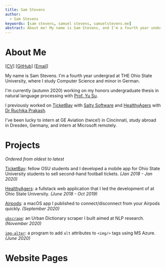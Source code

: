 ```yaml
---
title: Sam Stevens
author:
  - Sam Stevens
keywords: [sam stevens, samuel stevens, samuelstevens.me]
abstract: About me! My name is Sam Stevens, and I'm a fourth year undergrad at THE Ohio State University.
---
```


# About Me

[[CV](/cv.pdf)] [[GitHub](https://github.com/samuelstevens)] [[Email](mailto:samuel.robert.stevens@gmail.com)]

My name is Sam Stevens. I'm a fourth year undergrad at THE Ohio State University, where I study Computer Science and minor in German.

I'm currently (autumn 2020) working on my honors undergraduate thesis in natural language processing with [Prof. Yu Su](https://ysu1989.github.io/).

I previously worked on [TicketBay](/projects/ticketbay) with [Salty Software](https://salty.software) and [HealthyAgers](/projects/healthyagers) with [Dr Ruchika Prakash](https://psychology.osu.edu/people/prakash.30).

I've been lucky to intern at GE Aviation (twice!) in Cincinnati, study abroad in Dresden, Germany, and intern at Microsoft remotely.

# Projects

_Ordered from oldest to latest_

[TicketBay](/projects/ticketbay): fellow OSU students and I developed a mobile app for Ohio State University students to sell second-hand football tickets. _(Jan 2018 - Jan 2020)_

[HealthyAgers](/projects/healthyagers): a fullstack web application that I led the development of at Ohio State University. _(June 2018 - Oct 2019)_

[Airpods](/projects/airpods): a macOS app I published to connect/disconnect from your Airpods quickly. _(September 2020)_

[`ubscrape`](/projects/ubscrape): an Urban Dictionary scraper I built aimed at NLP research. _(November 2020)_

[`img-alter`](/projects/img-alter): a program to add `alt` attributes to `<img/>` tags using MS Azure. _(June 2020)_

# Website Pages

<!-- [Machine Learning Notes](/pages/machine-learning-notes): Some notes on machine learning. Mostly a glossary of little terms that I want to remember for later on. -->

<!-- [Sam-wiches](/pages/sandwiches): A project to make a bunch of sandwiches. Currently on hold because of COVID-19. -->
